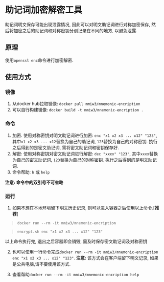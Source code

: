 # 助记词加密解密工具

助记词明文保存可能出现泄露情况, 因此可以对明文助记词进行对称加密保存, 然后将加密之后的助记词和对称密钥分别记录在不同的地方, 以避免泄露.


## 原理
使用`openssl enc`命令进行加密解密.


## 使用方式

### 镜像
1. 从docker hub拉取镜像: `docker pull mmiw3/mnemonic-encription`
2. 可以自行构建镜像: `docker build -t mmiw3/mnemonic-encription .`


### 命令
1. 加密. 使用对称密钥对明文助记词进行加密: `enc "x1 x2 x3 ... x12" "123"`, 其中`x1 x2 x3 ... x12`替换为自己的助记词, `123`替换为自己的对称密钥. 执行之后得到的是密文助记词, 需将密文助记词和密钥保存好.
2. 解密: 使用对称密钥对密文助记词进行解密: `dec "xxxx" "123"`, 其中`xxxx`替换为自己的密文助记词, `123`替换为自己的对称密钥. 执行之后得到的是明文助记词.
3. 命令帮助: `h` 或 `help`

**注意: 命令中的双引号不可省略**

### 运行
1. 如果不想在本地环境留下明文历史记录, 则可以进入容器之后使用以上命令.[**推荐**]
  > `docker run --rm -it mmiw3/mnemonic-encription`

  > `encrypt.sh enc "x1 x2 x3 ... x12" "123"`

以上命令执行完, 退出之后容器即会销毁, 需及时保存密文助记词及对称密钥

2. 也可以使用一行命令完成`docker run --rm -it mmiw3/mnemonic-encription enc "x1 x2 x3 ... x12" "123"`. **注意:** 该方式会在客户端留下明文记录, 如果是公共电脑,请不要使用该方式.

3. 查看帮助`docker run --rm -it mmiw3/mnemonic-encription help`


